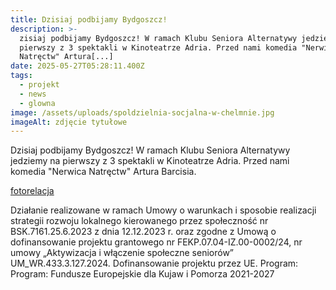 ```yaml
---
title: Dzisiaj podbijamy Bydgoszcz!
description: >-
  zisiaj podbijamy Bydgoszcz! W ramach Klubu Seniora Alternatywy jedziemy na
  pierwszy z 3 spektakli w Kinoteatrze Adria. Przed nami komedia "Nerwica
  Natręctw" Artura[...]
date: 2025-05-27T05:28:11.400Z
tags:
  - projekt
  - news
  - glowna
image: /assets/uploads/spoldzielnia-socjalna-w-chelmnie.jpg
imageAlt: zdjęcie tytułowe
---
```

Dzisiaj podbijamy Bydgoszcz! W ramach Klubu Seniora Alternatywy jedziemy na pierwszy z 3 spektakli w Kinoteatrze Adria. Przed nami komedia "Nerwica Natręctw" Artura Barcisia.

[fotorelacja](https://www.facebook.com/permalink.php?story_fbid=pfbid0G4vUr2bTLBP6Stw3R9CFuv44gUT22gD2iVUJczLvxdPMgPZtNcD2jC73gVkCBVjil&id=100081967694690)



Działanie realizowane w ramach Umowy o warunkach i sposobie realizacji strategii rozwoju lokalnego kierowanego przez społeczność nr BSK.7161.25.6.2023 z dnia 12.12.2023 r. oraz zgodne z Umową o dofinansowanie projektu grantowego nr FEKP.07.04-IZ.00-0002/24, nr umowy „Aktywizacja i włączenie społeczne seniorów” UM_WR.433.3.127.2024. Dofinansowanie projektu przez UE. Program: Program: Fundusze Europejskie dla Kujaw i Pomorza 2021-2027
